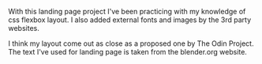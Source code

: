 With this landing page project I've been practicing with
my knowledge of css flexbox layout. I also added external fonts
and images by the 3rd party websites.

I think my layout come out as close as a proposed one by
The Odin Project. The text I've used for landing page
is taken from the blender.org website.
